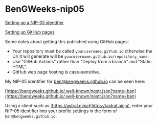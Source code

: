 # BenGWeeks-nip05

[Setting up a NIP-05 identifier](https://github.com/nostr-protocol/nips/blob/master/05.md)

[Setting up GitHub pages](https://docs.github.com/en/pages/getting-started-with-github-pages/creating-a-github-pages-site)

Some notes about getting this published using GitHub pages:

- Your repository must be called `yourusername.github.io` otherwise the Url it will generate will be `yourusername.github.io/repository_name`.
- Use "GitHub Actions" rather than "Deploy from a branch" and "Static HTML".
- GitHub web page hosting is case-sensitive.

My NIP-05 identifier for ben@bengweeks.github.io can be seen here:

[https://bengweeks.github.io/.well-known/nostr.json?name=ben](https://bengweeks.github.io/.well-known/nostr.json?name=ben)

Using a client such as [https://astral.ninja](https://astral.ninja), enter your NIP-05 identifier into your profile settings in the form of `ben@bengweeks.github.io`.
